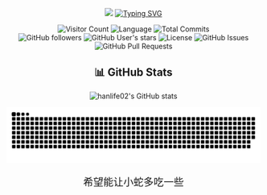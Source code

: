 <div align="center">

  ![](https://hanlife02.com.cn/api/v2/objects/file/q60a4z07q0k0n9fzta.png)
  [![Typing SVG](https://readme-typing-svg.demolab.com?size=24&duration=4000&pause=10&center=true&vCenter=true&multiline=true&width=450&height=80&lines=Hi+%20+there%2C+I'm+%20+Ethan.;A+%20+student+%20+from+%20+PKU-COE&repeat=false)](https://git.io/typing-svg)

![Visitor Count](https://visitor-badge.laobi.icu/badge?page_id=hanlife02.hanlife02) 
![Language](https://img.shields.io/github/languages/top/hanlife02/hanlife02)
![Total Commits](https://img.shields.io/github/commit-activity/m/hanlife02/hanlife02)<br>
![GitHub followers](https://img.shields.io/github/followers/hanlife02?style=social) 
![GitHub User's stars](https://img.shields.io/github/stars/hanlife02?affiliations=OWNER%2CCOLLABORATOR&style=social) 
![License](https://img.shields.io/github/license/hanlife02/hanlife02)
![GitHub Issues](https://img.shields.io/github/issues/hanlife02/hanlife02)
![GitHub Pull Requests](https://img.shields.io/github/issues-pr/hanlife02/hanlife02)



## 📊 GitHub Stats
  
![hanlife02's GitHub stats](https://github-readme-stats.vercel.app/api?username=hanlife02&show_icons=true&theme=radical)

</div>


<div align="center">
  
<picture >
  <source media="(prefers-color-scheme: dark)" srcset="https://raw.githubusercontent.com/hanlife02/hanlife02/output/github-contribution-grid-snake-dark.svg?palette=github-dark">
  <source media="(prefers-color-scheme: light)" srcset="https://raw.githubusercontent.com/hanlife02/hanlife02/output/github-contribution-grid-snake.svg">
  <img alt="github contribution grid snake animation" src="https://raw.githubusercontent.com/hanlife02/hanlife02/output/github-contribution-grid-snake.svg">
</picture>

<p align="center" style="font-family: 'Zhi Mang Xing', cursive; font-size: 20px;">
  希望能让小蛇多吃一些
</p>
</div>
